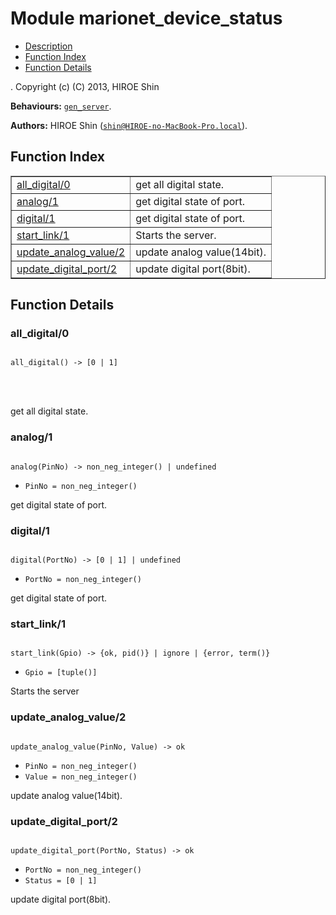 

# Module marionet_device_status #
* [Description](#description)
* [Function Index](#index)
* [Function Details](#functions)


.
Copyright (c) (C) 2013, HIROE Shin

__Behaviours:__ [`gen_server`](gen_server.md).

__Authors:__ HIROE Shin ([`shin@HIROE-no-MacBook-Pro.local`](mailto:shin@HIROE-no-MacBook-Pro.local)).
<a name="index"></a>

## Function Index ##


<table width="100%" border="1" cellspacing="0" cellpadding="2" summary="function index"><tr><td valign="top"><a href="#all_digital-0">all_digital/0</a></td><td>get all digital state.</td></tr><tr><td valign="top"><a href="#analog-1">analog/1</a></td><td>get digital state of port.</td></tr><tr><td valign="top"><a href="#digital-1">digital/1</a></td><td>get digital state of port.</td></tr><tr><td valign="top"><a href="#start_link-1">start_link/1</a></td><td>Starts the server.</td></tr><tr><td valign="top"><a href="#update_analog_value-2">update_analog_value/2</a></td><td>update analog value(14bit).</td></tr><tr><td valign="top"><a href="#update_digital_port-2">update_digital_port/2</a></td><td>update digital port(8bit).</td></tr></table>


<a name="functions"></a>

## Function Details ##

<a name="all_digital-0"></a>

### all_digital/0 ###


<pre><code>
all_digital() -&gt; [0 | 1]
</code></pre>

<br></br>


get all digital state.
<a name="analog-1"></a>

### analog/1 ###


<pre><code>
analog(PinNo) -&gt; non_neg_integer() | undefined
</code></pre>

<ul class="definitions"><li><code>PinNo = non_neg_integer()</code></li></ul>

get digital state of port.
<a name="digital-1"></a>

### digital/1 ###


<pre><code>
digital(PortNo) -&gt; [0 | 1] | undefined
</code></pre>

<ul class="definitions"><li><code>PortNo = non_neg_integer()</code></li></ul>

get digital state of port.
<a name="start_link-1"></a>

### start_link/1 ###


<pre><code>
start_link(Gpio) -&gt; {ok, pid()} | ignore | {error, term()}
</code></pre>

<ul class="definitions"><li><code>Gpio = [tuple()]</code></li></ul>

Starts the server
<a name="update_analog_value-2"></a>

### update_analog_value/2 ###


<pre><code>
update_analog_value(PinNo, Value) -&gt; ok
</code></pre>

<ul class="definitions"><li><code>PinNo = non_neg_integer()</code></li><li><code>Value = non_neg_integer()</code></li></ul>

update analog value(14bit).
<a name="update_digital_port-2"></a>

### update_digital_port/2 ###


<pre><code>
update_digital_port(PortNo, Status) -&gt; ok
</code></pre>

<ul class="definitions"><li><code>PortNo = non_neg_integer()</code></li><li><code>Status = [0 | 1]</code></li></ul>

update digital port(8bit).
